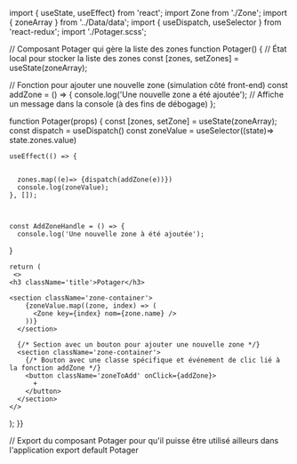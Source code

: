 import  { useState, useEffect} from 'react';
import Zone from './Zone';
import { zoneArray } from '../Data/data';
import { useDispatch, useSelector } from 'react-redux';
import './Potager.scss';

// Composant Potager qui gère la liste des zones
function Potager() {
  // État local pour stocker la liste des zones
  const [zones, setZones] = useState(zoneArray);

  // Fonction pour ajouter une nouvelle zone (simulation côté front-end)
  const addZone = () => {
    console.log('Une nouvelle zone a été ajoutée'); // Affiche un message dans la console (à des fins de débogage)
  };

function Potager(props) {
    const [zones, setZone] = useState(zoneArray);
    const dispatch = useDispatch()
    const zoneValue = useSelector((state)=> state.zones.value)
    

    useEffect(() => {
      
  
      zones.map((e)=> {dispatch(addZone(e))})
      console.log(zoneValue);
    }, []);

  

    const AddZoneHandle = () => {
      console.log('Une nouvelle zone à été ajoutée');
  }

    return (
     <>
    <h3 className='title'>Potager</h3>

    <section className='zone-container'>
        {zoneValue.map((zone, index) => (
          <Zone key={index} nom={zone.name} />
        ))}
      </section>

      {/* Section avec un bouton pour ajouter une nouvelle zone */}
      <section className='zone-container'>
        {/* Bouton avec une classe spécifique et événement de clic lié à la fonction addZone */}
        <button className='zoneToAdd' onClick={addZone}>
          +
        </button>
      </section>
    </>
  );
}}

// Export du composant Potager pour qu'il puisse être utilisé ailleurs dans l'application
export default Potager